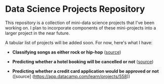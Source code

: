 # Data Science Projects Repository

This repository is a collection of mini-data science projects that I've been working on. I plan to incorporate components of these mini-projects into a larger project in the near future.

A tabular list of projects will be added soon. For now, here's what I have:

- **Classifying songs as either rock or hip-hop** ([source](https://app.datacamp.com/learn/projects/449))

- **Predicting whether a hotel booking will be cancelled or not** ([source](https://www.datacamp.com/workspace/datasets/dataset-python-hotel-booking-demand))

- **Predicting whether a credit card application would be approved or not** ([source]
(https://app.datacamp.com/learn/projects/558))